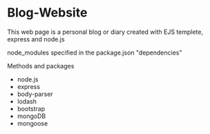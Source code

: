 # Blog-Website
This web page is a personal blog or diary created with EJS templete, express and node.js


node_modules specified in the package.json "dependencies"

Methods and packages 
- node.js
- express
- body-parser
- lodash
- bootstrap
- mongoDB
- mongoose